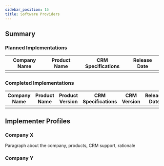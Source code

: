 ```yaml
---
sidebar_position: 15
title: Software Providers
---
```


## Summary

### Planned Implementations

|Company Name|Product Name|CRM Specifications|Release Date|
|--|--|--|--|
|  |  |  |  |

### Completed Implementations

|Company Name|Product Name|Product Version|CRM Specifications|CRM Version|Release Date|
|--|--|--|--|--|--|
|  |  |  |  |  |  |


## Implementer Profiles

### Company X

Paragraph about the company, products, CRM support, rationale

### Company Y

